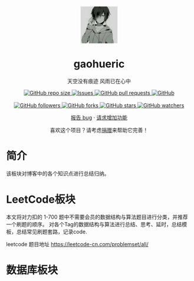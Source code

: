 <p align="center">
 <img width="100px" src="./hwsun.jpeg" align="center" alt="gaohueric's github logo" />
 <h1 align="center">gaohueric</h1>
 <p align="center">天空没有痕迹 风雨已在心中</p>
</p>
  <p align="center">
    <a href="https://github.com/snowdreams1006/snowdreams1006.github.io" target="_blank">
      <img alt="GitHub repo size" src="https://img.shields.io/github/repo-size/gaohueric/gitbook">
    </a>
    <a href="https://github.com/snowdreams1006/snowdreams1006.github.io/issues" target="_blank">
      <img alt="Issues" src="https://img.shields.io/github/issues/gaohueric/gaohueric.github.io" />
    </a>
    <a href="https://github.com/gaohueric/gaohueric.github.io/pulls" target="_blank">
      <img alt="GitHub pull requests" src="https://img.shields.io/github/issues-pr/gaohueric/gaohueric.github.io" />
    </a>
    <a href="https://github.com/gaohueric/gaohueric.github.io" target="_blank">
      <img alt="GitHub" src="https://img.shields.io/github/license/snowdreams1006/snowdreams1006.github.io">
    </a>
    <br/>
    <br/>
    <a href="https://github.com/gaohueric/gaohueric.github.io" target="_blank">
      <img alt="GitHub followers" src="https://img.shields.io/github/followers/gaohueric?style=social">
    </a>
    <a href="https://github.com/gaohueric/gaohueric.github.io" target="_blank">
      <img alt="GitHub forks" src="https://img.shields.io/github/forks/gaohueric/gaohueric.github.io?style=social">
    </a>
    <a href="https://github.com/gaohueric/gaohueric.github.io" target="_blank">
      <img alt="GitHub stars" src="https://img.shields.io/github/stars/gaohueric/gaohueric.github.io?style=social">
    </a>
     <a href="https://github.com/gaohueric/gaohueric.github.io" target="_blank">
      <img alt="GitHub watchers" src="https://img.shields.io/github/watchers/gaohueric/gaohueric.github.io?style=social">
    </a>
  </p>
  <p align="center">
    <a href="https://github.com/anuraghazra/github-readme-stats/issues/new/choose" target="_blank">报告 bug</a>
    ·
    <a href="https://github.com/anuraghazra/github-readme-stats/issues/new/choose" target="_blank">请求增加功能</a>
  </p>
</p>
<p align="center">喜欢这个项目？请考虑<a href="https://raw.githubusercontent.com/gaohueric/blogpicture/master/wechat.png" target="_blank">捐赠</a>来帮助它完善！</p>

# 简介

该板块对博客中的各个知识点进行总结归纳。

# LeetCode板块

本文将对力扣的 1-700 题中不需要会员的数据结构与算法题目进行分类，并推荐一个刷题的顺序。
对各个Tag的数据结构与算法进行总结、思考、延时，总结模板，总结常见刷题套路，记录code.

leetcode 题目地址 https://leetcode-cn.com/problemset/all/

# 数据库板块

